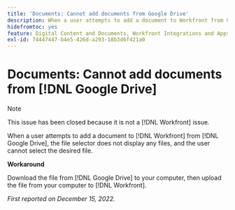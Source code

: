 ```yaml
---
title: 'Documents: Cannot add documents from Google Drive'
description: When a user attempts to add a document to Workfront from Google Drive, the file selector does not display any files, and the user cannot select the desired file.
hidefromtoc: yes
feature: Digital Content and Documents, Workfront Integrations and Apps
exl-id: 74447447-b4e5-426d-a293-18b3d6f421a0
---
```

# Documents: Cannot add documents from [!DNL Google Drive]

<!--On WF and WFP TOCs-->

>[!NOTE]
>
>This issue has been closed because it is not a [!DNL Workfront] issue.

When a user attempts to add a document to [!DNL Workfront] from [!DNL Google Drive], the file selector does not display any files, and the user cannot select the desired file.

**Workaround**

Download the file from [!DNL Google Drive] to your computer, then upload the file from your computer to [!DNL Workfront].

_First reported on December 15, 2022._
